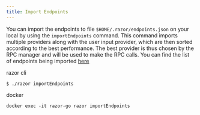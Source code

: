 ```yaml
---
title: Import Endpoints
---
```



You can import the endpoints to file `$HOME/.razor/endpoints.json` on your local by using the `importEndpoints` command.
This command imports multiple providers along with the user input provider, which are then sorted according to the best performance. The best provider is thus chosen by the RPC manager and will be used to make the RPC calls.
You can find the list of endpoints being imported [here](https://github.com/razor-network/oracle-node/blob/main/core/constants.go)

razor cli

```
$ ./razor importEndpoints
```

docker

```
docker exec -it razor-go razor importEndpoints
```
